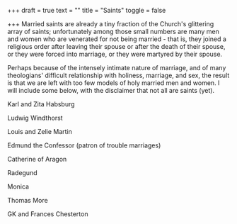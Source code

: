 +++
draft = true
text = ""
title = "Saints"
toggle = false

+++
Married saints are already a tiny fraction of the Church's glittering array of saints; unfortunately among those small numbers are many men and women who are venerated for not being married - that is, they joined a religious order after leaving their spouse or after the death of their spouse, or they were forced into marriage, or they were martyred by their spouse.

Perhaps because of the intensely intimate nature of marriage, and of many theologians' difficult relationship with holiness, marriage, and sex, the result is that we are left with too few models of holy married men and women. I will include some below, with the disclaimer that not all are saints (yet).

Karl and Zita Habsburg

Ludwig Windthorst

Louis and Zelie Martin

Edmund the Confessor (patron of trouble marriages)

Catherine of Aragon

Radegund

Monica

Thomas More

GK and Frances Chesterton
